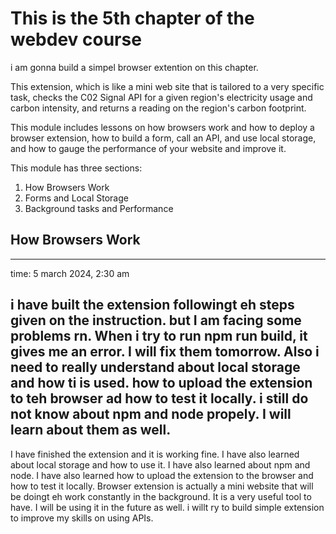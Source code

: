 # This is the 5th chapter of the webdev course

i am gonna build a simpel browser extention on this chapter.  

This extension, which is like a mini web site that is tailored to a very specific task, checks the C02 Signal API for a given region's electricity usage and carbon intensity, and returns a reading on the region's carbon footprint.

This module includes lessons on how browsers work and how to deploy a browser extension, how to build a form, call an API, and use local storage, and how to gauge the performance of your website and improve it.

This module has three sections:
1. How Browsers Work
2. Forms and Local Storage
3. Background tasks and Performance

## How Browsers Work
---

time: 5 march 2024, 2:30 am

i have built the extension followingt eh steps given on the instruction. but I am facing some problems rn. When i try to run npm run build, it gives me an error. I will fix them tomorrow.
Also i need to really understand about local storage and how ti is used. how to upload the extension to teh browser ad how to test it locally.
i still do not know about npm and node propely. I will learn about them as well.
---


I have finished the extension and it is working fine. I have also learned about local storage and how to use it. I have also learned about npm and node. I have also learned how to upload the extension to the browser and how to test it locally.
Browser extension is actually a mini website that will be doingt eh work constantly in the background. It is a very useful tool to have. I will be using it in the future as well. i willt ry to build simple extension to improve my skills on using APIs.